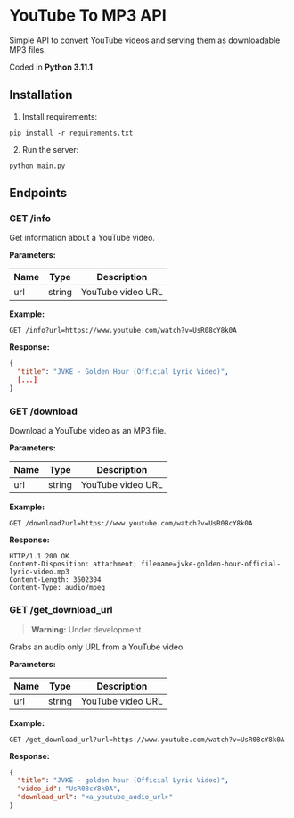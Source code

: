 # YouTube To MP3 API

Simple API to convert YouTube videos and serving them as downloadable MP3 files.

Coded in **Python 3.11.1**

## Installation

1. Install requirements:
```
pip install -r requirements.txt
```

2. Run the server:
```
python main.py
```

## Endpoints

### GET /info

Get information about a YouTube video.

**Parameters:**

| Name | Type | Description |
| ---- | ---- | ----------- |
| url | string | YouTube video URL |

**Example:**

```
GET /info?url=https://www.youtube.com/watch?v=UsR08cY8k0A
```

**Response:**

```json
{
  "title": "JVKE - Golden Hour (Official Lyric Video)",
  [...]
}
```

### GET /download

Download a YouTube video as an MP3 file.

**Parameters:**

| Name | Type | Description |
| ---- | ---- | ----------- |
| url | string | YouTube video URL |

**Example:**

```
GET /download?url=https://www.youtube.com/watch?v=UsR08cY8k0A
```

**Response:**

```
HTTP/1.1 200 OK
Content-Disposition: attachment; filename=jvke-golden-hour-official-lyric-video.mp3
Content-Length: 3502304
Content-Type: audio/mpeg
```

### GET /get_download_url

> **Warning:**
> Under development.

Grabs an audio only URL from a YouTube video.

**Parameters:**

| Name | Type | Description |
| ---- | ---- | ----------- |
| url | string | YouTube video URL |

**Example:**

```
GET /get_download_url?url=https://www.youtube.com/watch?v=UsR08cY8k0A
```

**Response:**

```json
{
  "title": "JVKE - golden hour (Official Lyric Video)",
  "video_id": "UsR08cY8k0A",
  "download_url": "<a_youtube_audio_url>"
}
```
